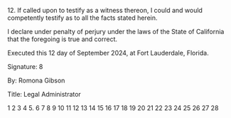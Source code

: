 12\.
If called upon to testify as a witness thereon, I could and would competently
testify as to all the facts stated herein.

I declare under penalty of perjury under the laws of the State of California that the foregoing is
true and correct.

Executed this 12 day of September 2024, at Fort Lauderdale, Florida.

Signature:
8

By:
Romona Gibson

Title: Legal Administrator

<!-- PageFooter="DECLARATION IN SUPPORT OF APPLICATION FOR ENTRY OF DEFAULT JUDGMENT (CIVIL CODE $ 1788.60(a)" -->
<!-- PageNumber="5" -->

1
2
3
4
5.
6
7
8
9
10
11
12
13
14
15
16
17
18
19
20
21
22
23
24
25
26
27
28

<!-- PageBreak -->

